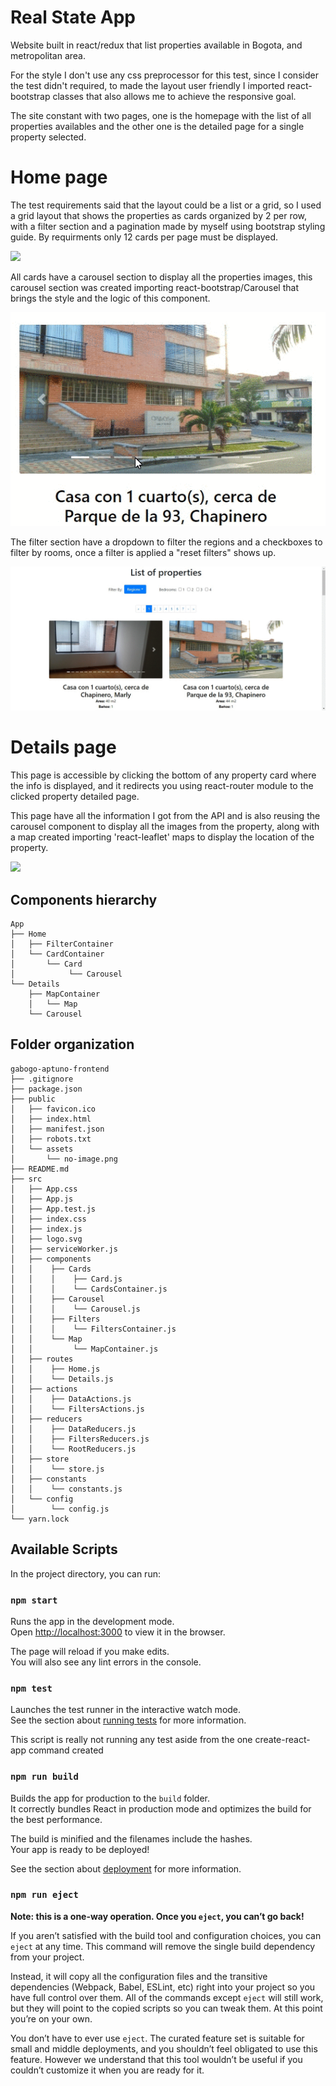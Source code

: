 
# Real State App
Website built in react/redux that list properties available in Bogota, and metropolitan area.

For the style I don't use any css preprocessor for this test, since I consider the test didn't required, to made the layout user friendly I imported react-bootstrap classes that also allows me to achieve the responsive goal.

The site constant with two pages, one is the homepage with the list of all properties availables and the other one is the detailed page for a single property selected.

# Home page

The test requirements said that the layout could be a list or a grid, so I used a grid layout that shows the properties as cards organized by 2 per row, with a filter section and a pagination made by myself using bootstrap styling guide. By requirments only 12 cards per page must be displayed.

![](JuMC6iUmcI.gif)

All cards have a carousel section to display all the properties images, this carousel section was created importing react-bootstrap/Carousel that brings the style and the logic of this component.

![](eMqq8VFYXq.gif)

The filter section have a dropdown to filter the regions and a checkboxes to filter by rooms, once a filter is applied a "reset filters" shows up.

![](Bs6J7zTQOr.gif)

# Details page

This page is accessible by clicking the bottom of any property card where the info is displayed, and it redirects you using react-router module to the clicked property detailed page. 

This page have all the information I got from the API and is also reusing the carousel component to display all the images from the property, along with a map created importing 'react-leaflet' maps to display the location of the property.

![](T8tqyNUyix.gif)

## Components hierarchy

    App
    ├── Home
    │   ├── FilterContainer
    │   └── CardContainer
    │       └── Card
    │            └── Carousel
    └── Details
        ├── MapContainer
        │   └── Map
        └── Carousel
    
## Folder organization

    gabogo-aptuno-frontend
    ├── .gitignore
    ├── package.json
    ├── public
    │   ├── favicon.ico
    │   ├── index.html
    │   ├── manifest.json
    │   ├── robots.txt
    │   └── assets
    │       └── no-image.png 
    ├── README.md
    ├── src
    │   ├── App.css
    │   ├── App.js
    │   ├── App.test.js
    │   ├── index.css
    │   ├── index.js
    │   ├── logo.svg
    │   ├── serviceWorker.js
    │   ├── components
    │   │    ├── Cards 
    │   │    │    ├── Card.js 
    │   │    │    └── CardsContainer.js
    │   │    ├── Carousel
    │   │    │    └── Carousel.js
    │   │    ├── Filters
    │   │    │    └── FiltersContainer.js
    │   │    └── Map
    │   │         └── MapContainer.js
    │   ├── routes
    │   │    ├── Home.js
    │   │    └── Details.js
    │   ├── actions
    │   │    ├── DataActions.js
    │   │    └── FiltersActions.js
    │   ├── reducers
    │   │    ├── DataReducers.js
    │   │    ├── FiltersReducers.js
    │   │    └── RootReducers.js
    │   ├── store
    │   │    └── store.js
    │   ├── constants
    │   │    └── constants.js
    │   └── config
    │        └── config.js
    └── yarn.lock

## Available Scripts

In the project directory, you can run:

### `npm start`

Runs the app in the development mode.<br>
Open [http://localhost:3000](http://localhost:3000) to view it in the browser.

The page will reload if you make edits.<br>
You will also see any lint errors in the console.

### `npm test`

Launches the test runner in the interactive watch mode.<br>
See the section about [running tests](#running-tests) for more information.

This script is really not running any test aside from the one create-react-app command created

### `npm run build`

Builds the app for production to the `build` folder.<br>
It correctly bundles React in production mode and optimizes the build for the best performance.

The build is minified and the filenames include the hashes.<br>
Your app is ready to be deployed!

See the section about [deployment](#deployment) for more information.

### `npm run eject`

**Note: this is a one-way operation. Once you `eject`, you can’t go back!**

If you aren’t satisfied with the build tool and configuration choices, you can `eject` at any time. This command will remove the single build dependency from your project.

Instead, it will copy all the configuration files and the transitive dependencies (Webpack, Babel, ESLint, etc) right into your project so you have full control over them. All of the commands except `eject` will still work, but they will point to the copied scripts so you can tweak them. At this point you’re on your own.

You don’t have to ever use `eject`. The curated feature set is suitable for small and middle deployments, and you shouldn’t feel obligated to use this feature. However we understand that this tool wouldn’t be useful if you couldn’t customize it when you are ready for it.
